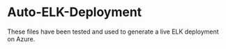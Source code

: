 # Auto-ELK-Deployment
These files have been tested and used to generate a live ELK deployment on Azure.
